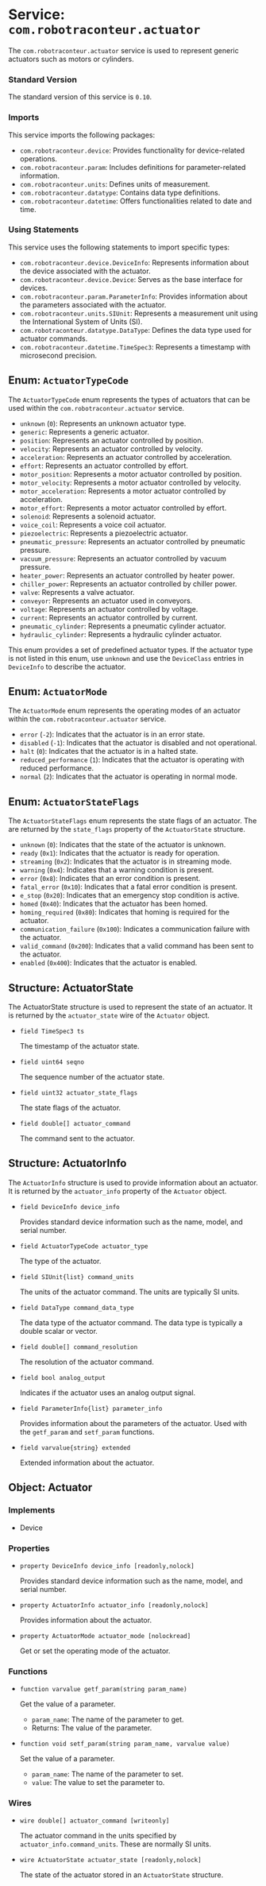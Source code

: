 # Service: `com.robotraconteur.actuator`

The `com.robotraconteur.actuator` service is used to represent generic actuators such as motors or cylinders.

### Standard Version

The standard version of this service is `0.10`.

### Imports

This service imports the following packages:

- `com.robotraconteur.device`: Provides functionality for device-related operations.
- `com.robotraconteur.param`: Includes definitions for parameter-related information.
- `com.robotraconteur.units`: Defines units of measurement.
- `com.robotraconteur.datatype`: Contains data type definitions.
- `com.robotraconteur.datetime`: Offers functionalities related to date and time.

### Using Statements

This service uses the following statements to import specific types:

- `com.robotraconteur.device.DeviceInfo`: Represents information about the device associated with the actuator.
- `com.robotraconteur.device.Device`: Serves as the base interface for devices.
- `com.robotraconteur.param.ParameterInfo`: Provides information about the parameters associated with the actuator.
- `com.robotraconteur.units.SIUnit`: Represents a measurement unit using the International System of Units (SI).
- `com.robotraconteur.datatype.DataType`: Defines the data type used for actuator commands.
- `com.robotraconteur.datetime.TimeSpec3`: Represents a timestamp with microsecond precision.

## Enum: `ActuatorTypeCode`

The `ActuatorTypeCode` enum represents the types of actuators that can be used within the `com.robotraconteur.actuator` service.

- `unknown` (`0`): Represents an unknown actuator type.
- `generic`: Represents a generic actuator.
- `position`: Represents an actuator controlled by position.
- `velocity`: Represents an actuator controlled by velocity.
- `acceleration`: Represents an actuator controlled by acceleration.
- `effort`: Represents an actuator controlled by effort.
- `motor_position`: Represents a motor actuator controlled by position.
- `motor_velocity`: Represents a motor actuator controlled by velocity.
- `motor_acceleration`: Represents a motor actuator controlled by acceleration.
- `motor_effort`: Represents a motor actuator controlled by effort.
- `solenoid`: Represents a solenoid actuator.
- `voice_coil`: Represents a voice coil actuator.
- `piezoelectric`: Represents a piezoelectric actuator.
- `pneumatic_pressure`: Represents an actuator controlled by pneumatic pressure.
- `vacuum_pressure`: Represents an actuator controlled by vacuum pressure.
- `heater_power`: Represents an actuator controlled by heater power.
- `chiller_power`: Represents an actuator controlled by chiller power.
- `valve`: Represents a valve actuator.
- `conveyor`: Represents an actuator used in conveyors.
- `voltage`: Represents an actuator controlled by voltage.
- `current`: Represents an actuator controlled by current.
- `pneumatic_cylinder`: Represents a pneumatic cylinder actuator.
- `hydraulic_cylinder`: Represents a hydraulic cylinder actuator.

This enum provides a set of predefined actuator types. If the actuator type is not listed in this enum, use `unknown`
and use the `DeviceClass` entries in `DeviceInfo` to describe the actuator.

## Enum: `ActuatorMode`

The `ActuatorMode` enum represents the operating modes of an actuator within the `com.robotraconteur.actuator` service.

- `error` (`-2`): Indicates that the actuator is in an error state.
- `disabled` (`-1`): Indicates that the actuator is disabled and not operational.
- `halt` (`0`): Indicates that the actuator is in a halted state.
- `reduced_performance` (`1`): Indicates that the actuator is operating with reduced performance.
- `normal` (`2`): Indicates that the actuator is operating in normal mode.

## Enum: `ActuatorStateFlags`

The `ActuatorStateFlags` enum represents the state flags of an actuator. The are returned by the `state_flags` 
property of the `ActuatorState` structure.

- `unknown` (`0`): Indicates that the state of the actuator is unknown.
- `ready` (`0x1`): Indicates that the actuator is ready for operation.
- `streaming` (`0x2`): Indicates that the actuator is in streaming mode.
- `warning` (`0x4`): Indicates that a warning condition is present.
- `error` (`0x8`): Indicates that an error condition is present.
- `fatal_error` (`0x10`): Indicates that a fatal error condition is present.
- `e_stop` (`0x20`): Indicates that an emergency stop condition is active.
- `homed` (`0x40`): Indicates that the actuator has been homed.
- `homing_required` (`0x80`): Indicates that homing is required for the actuator.
- `communication_failure` (`0x100`): Indicates a communication failure with the actuator.
- `valid_command` (`0x200`): Indicates that a valid command has been sent to the actuator.
- `enabled` (`0x400`): Indicates that the actuator is enabled.

## Structure: ActuatorState

The ActuatorState structure is used to represent the state of an actuator. It is returned by 
the `actuator_state` wire of the `Actuator` object.

- `field TimeSpec3 ts`

    The timestamp of the actuator state.

- `field uint64 seqno`

    The sequence number of the actuator state.
- `field uint32 actuator_state_flags`

    The state flags of the actuator.

- `field double[] actuator_command`

    The command sent to the actuator.

## Structure: ActuatorInfo

The `ActuatorInfo` structure is used to provide information about an actuator. It is returned by the `actuator_info`
property of the `Actuator` object.

- `field DeviceInfo device_info`

    Provides standard device information such as the name, model, and serial number.
    
- `field ActuatorTypeCode actuator_type`

    The type of the actuator.

- `field SIUnit{list} command_units`

    The units of the actuator command. The units are typically SI units.

- `field DataType command_data_type`

    The data type of the actuator command. The data type is typically a double scalar or vector.

- `field double[] command_resolution`

    The resolution of the actuator command.

- `field bool analog_output`

    Indicates if the actuator uses an analog output signal.

- `field ParameterInfo{list} parameter_info`

    Provides information about the parameters of the actuator. Used with the `getf_param` and `setf_param` functions.

- `field varvalue{string} extended`

    Extended information about the actuator.

## Object: Actuator

### Implements

- Device

### Properties

- `property DeviceInfo device_info [readonly,nolock]`

    Provides standard device information such as the name, model, and serial number.

- `property ActuatorInfo actuator_info [readonly,nolock]`

    Provides information about the actuator.

- `property ActuatorMode actuator_mode [nolockread]`

    Get or set the operating mode of the actuator.

### Functions

- `function varvalue getf_param(string param_name)`

    Get the value of a parameter.
    - `param_name`: The name of the parameter to get.
    - Returns: The value of the parameter.

- `function void setf_param(string param_name, varvalue value)`

    Set the value of a parameter.
    - `param_name`: The name of the parameter to set.
    - `value`: The value to set the parameter to.

### Wires

- `wire double[] actuator_command [writeonly]`

    The actuator command in the units specified by `actuator_info.command_units`. These are normally SI units.

- `wire ActuatorState actuator_state [readonly,nolock]`

    The state of the actuator stored in an `ActuatorState` structure.
